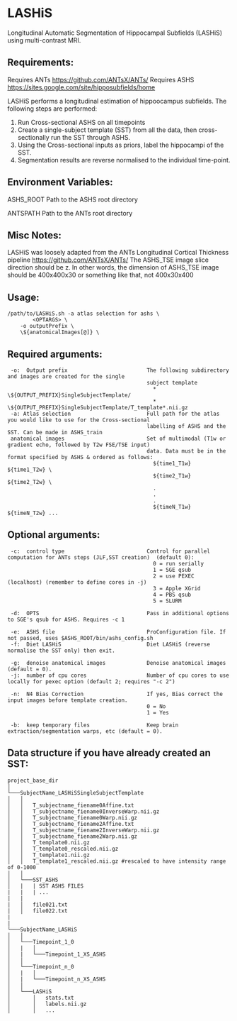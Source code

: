 # LASHiS
Longitudinal Automatic Segmentation of Hippocampal Subfields (LASHiS) using multi-contrast MRI.

## Requirements:

 Requires ANTs  https://github.com/ANTsX/ANTs/
 Requires ASHS https://sites.google.com/site/hipposubfields/home 

LASHiS performs a longitudinal estimation of hippoocampus subfields.  The following steps are performed:
  1. Run Cross-sectional ASHS on all timepoints
  2. Create a single-subject template (SST) from all the data, then cross-sectionally run the SST through ASHS.
  3. Using the Cross-sectional inputs as priors, label the hippocampi of the SST.
  4. Segmentation results are reverse normalised to the individual time-point. 
  
## Environment Variables: 

  ASHS_ROOT         Path to the ASHS root directory 
  
  ANTSPATH          Path to the ANTs root directory 
  
## Misc Notes: 
 LASHiS was loosely adapted from the ANTs Longitudinal Cortical Thickness pipeline https://github.com/ANTsX/ANTs/
 The ASHS_TSE image slice direction should be z. In other words, the dimension 
 of ASHS_TSE image should be 400x400x30 or something like that, not 400x30x400 
## Usage: 
	/path/to/LASHiS.sh -a atlas selection for ashs \
        	<OPTARGS> \
		-o outputPrefix \
		\${anatomicalImages[@]} \

## Required arguments:
     
     -o:  Output prefix                         The following subdirectory and images are created for the single
                                                subject template
                                                  * \${OUTPUT_PREFIX}SingleSubjectTemplate/
                                                  * \${OUTPUT_PREFIX}SingleSubjectTemplate/T_template*.nii.gz
     -a: Atlas selection                        Full path for the atlas you would like to use for the Cross-sectional
                                                labelling of ASHS and the SST. Can be made in ASHS_train
     anatomical images                          Set of multimodal (T1w or gradient echo, followed by T2w FSE/TSE input)
                                                data. Data must be in the format specified by ASHS & ordered as follows:
                                                  ${time1_T1w} ${time1_T2w} \
                                                  ${time2_T1w} ${time2_T2w} \
                                                  .
                                                  .
                                                  .
                                                  ${timeN_T1w} ${timeN_T2w} ...
					

## Optional arguments:
    
         
     -c:  control type                          Control for parallel computation for ANTs steps (JLF,SST creation)  (default 0):
                                                  0 = run serially
                                                  1 = SGE qsub
                                                  2 = use PEXEC (localhost) (remember to define cores in -j)
                                                  3 = Apple XGrid
                                                  4 = PBS qsub
                                                  5 = SLURM
     
     -d:  OPTS                                  Pass in additional options to SGE's qsub for ASHS. Requires -c 1
 
     -e:  ASHS file                             ProConfiguration file. If not passed, uses $ASHS_ROOT/bin/ashs_config.sh 
     -f:  Diet LASHiS                           Diet LASHiS (reverse normalise the SST only) then exit.
     
     -g:  denoise anatomical images             Denoise anatomical images (default = 0).
     -j:  number of cpu cores                   Number of cpu cores to use locally for pexec option (default 2; requires "-c 2")
                                           
     -n:  N4 Bias Correction                    If yes, Bias correct the input images before template creation.
                                                0 = No
                                                1 = Yes
     
     -b:  keep temporary files                  Keep brain extraction/segmentation warps, etc (default = 0).

   ## Data structure if you have already created an SST: 

```
project_base_dir   
│
└───SubjectName_LASHiSSingleSubjectTemplate
│   │
│   │   T_subjectname_fiename0Affine.txt
│   │   T_subjectname_fiename0InverseWarp.nii.gz
│   │   T_subjectname_fiename0Warp.nii.gz
│   │   T_subjectname_fiename2Affine.txt
│   │   T_subjectname_fiename2InverseWarp.nii.gz
│   │   T_subjectname_fiename2Warp.nii.gz
│   │   T_template0.nii.gz
│   │   T_template0_rescaled.nii.gz
│   │   T_template1.nii.gz
│   │   T_template1_rescaled.nii.gz #rescaled to have intensity range of 0-1000
│   │   
│   └───SST_ASHS
│   |	| SST ASHS FILES
|   |	| ...
|   |	
|   │   file021.txt
|   │   file022.txt
|    
|    
└───SubjectName_LASHiS
│   │
│   └───Timepoint_1_0
│   |	│
│   |	└───Timepoint_1_XS_ASHS
│   │
│   └───Timepoint_n_0
│   |	│
│   |	└───Timepoint_n_XS_ASHS
│   │
│   └───LASHiS
│       │   stats.txt 
│       │   labels.nii.gz
│       │   ...
  

```
